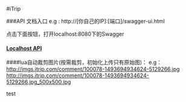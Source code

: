 #iTrip

###API 文档入口
    e.g : http://[你自己的IP]:[端口]/swagger-ui.html


点击下面按钮，打开localhost:8080下的Swagger

#### [Localhost API](http://localhost:8080/swagger-ui.html?_blank)


####lua自动裁剪图片(按需裁剪，初始化上传只有原始图)：
e.g：
http://imgs.itrip.com/comment/100078-1493694934624-5129266.jpg
http://imgs.itrip.com/comment/100078-1493694934624-5129266.jpg_500x500.jpg

test

